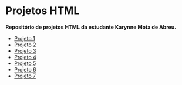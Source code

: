 # Projetos HTML

**Repositório de projetos HTML da estudante Karynne Mota de Abreu.**

- [Projeto 1](https://karyn-mota.github.io/webi_pj1/)
- [Projeto 2](https://karyn-mota.github.io/webi_pj2/)
- [Projeto 3](https://karyn-mota.github.io/webi_pj3/)
- [Projeto 4]()
- [Projeto 5]()
- [Projeto 6]()
- [Projeto 7]()
